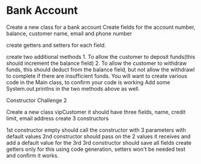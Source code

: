 # Bank Account

Create a new class for a bank account
Create fields for the account number, balance, customer name, email and phone number

create getters and setters for each field. 

create two additional methods
    1. To allow the customer to deposit funds(this should increment the balance field)
    2. To allow the customer to withdraw funds, this should deduct from the balance field,
    but not allow the withdrawl to complete if there are insufficient funds.
    You will want to create various code in the Main class, to confirm your code is working
    Add some System.out.printlns in the two methods above as well.

Constructor Challenge 2

Create a new class vipCustomer
it should have three fields, name, credit limit, email address
create 3 constructors

1st constructor empty should call the constructor with 3 parameters with default values
2nd constructor should pass on the 2 values it receives and add a default value for the 3rd
3rd constructor should save all fields
create getters only for this using code generation, setters won't be needed
test and confirm it works.


